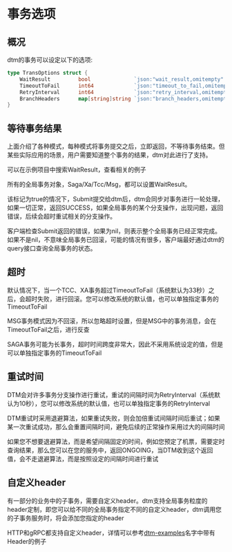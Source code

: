 # 事务选项

## 概况
dtm的事务可以设定以下的选项:
``` Go
type TransOptions struct {
	WaitResult         bool              `json:"wait_result,omitempty" gorm:"-"`
	TimeoutToFail      int64             `json:"timeout_to_fail,omitempty" gorm:"-"` // for trans type: saga xa tcc
	RetryInterval      int64             `json:"retry_interval,omitempty" gorm:"-"`  // for trans type: msg saga xa tcc
	BranchHeaders      map[string]string `json:"branch_headers,omitempty" gorm:"-"`
}
```
## 等待事务结果

上面介绍了各种模式，每种模式将事务提交之后，立即返回，不等待事务结束。但某些实际应用的场景，用户需要知道整个事务的结果，dtm对此进行了支持。

可以在示例项目中搜索WaitResult，查看相关的例子

所有的全局事务对象，Saga/Xa/Tcc/Msg，都可以设置WaitResult。

该标记为true的情况下，Submit提交给dtm后，dtm会同步对事务进行一轮处理，如果一切正常，返回SUCCESS，如果全局事务的某个分支操作，出现问题，返回错误，后续会超时重试相关的分支操作。

客户端检查Submit返回的错误，如果为nil，则表示整个全局事务已经正常完成。如果不是nil，不意味全局事务已回滚，可能的情况有很多，客户端最好通过dtm的query接口查询全局事务的状态。

## 超时

默认情况下，当一个TCC、XA事务超过TimeoutToFail（系统默认为33秒）之后，会超时失败，进行回滚。您可以修改系统的默认值，也可以单独指定事务的TimeoutToFail

MSG事务模式因为不回滚，所以忽略超时设置，但是MSG中的事务消息，会在TimeoutToFail之后，进行反查

SAGA事务可能为长事务，超时时间跨度非常大，因此不采用系统设定的值，但是可以单独指定事务的TimeoutToFail

## 重试时间

DTM会对许多事务分支操作进行重试，重试的间隔时间为RetryInterval（系统默认为10秒），您可以修改系统的默认值，也可以单独指定事务的RetryInterval

DTM重试时采用退避算法，如果重试失败，则会加倍重试间隔时间后重试；如果某一次重试成功，那么会重置间隔时间，避免后续的正常操作采用过大的间隔时间

如果您不想要退避算法，而是希望间隔固定的时间，例如您预定了机票，需要定时查询结果，那么您可以在您的服务中，返回ONGOING，当DTM收到这个返回值，会不走退避算法，而是按照设定的间隔时间进行重试

## 自定义header

有一部分的业务中的子事务，需要自定义header。dtm支持全局事务粒度的header定制，即您可以给不同的全局事务指定不同的自定义header，dtm调用您的子事务服务时，将会添加您指定的header

HTTP和gRPC都支持自定义header，详情可以参考[dtm-examples](https://github.com/dtm-labs/dtm-examples)名字中带有Header的例子
